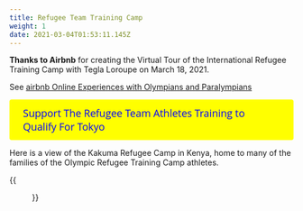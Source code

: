 ```yaml
---
title: Refugee Team Training Camp
weight: 1
date: 2021-03-04T01:53:11.145Z
---
```

**Thanks to Airbnb** for creating the Virtual Tour of the International Refugee Training Camp with Tegla Loroupe on March 18, 2021.

See [airbnb Online Experiences with Olympians and Paralympians](https://www.airbnb.com/s/experiences/olympics-online)

<a id='gfm-charity-donate-link' style='background-color:#ffff00; color: blue; border-radius: 4px; padding: 12px 24px; display: inline-block; text-decoration: none; vertical-align: middle; font-size: 18px; font-family: Open Sans,sans-serif; line-height: 24px' role='button' href='https://charity.gofundme.com/o/en/donate-widget/29892'>Support The Refugee Team Athletes Training to Qualify For Tokyo</a>


Here is a view of the Kakuma Refugee Camp in Kenya, home to many of the families of the Olympic Refugee Training Camp athletes.

{{<figure src="Kalobeyei-Setlement-Aerial-Shot-1.jpg" >}}
